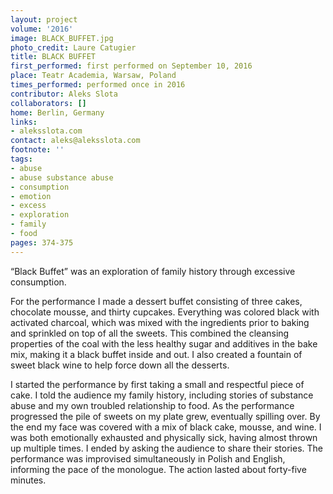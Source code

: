 ```yaml
---
layout: project
volume: '2016'
image: BLACK_BUFFET.jpg
photo_credit: Laure Catugier
title: BLACK BUFFET
first_performed: first performed on September 10, 2016
place: Teatr Academia, Warsaw, Poland
times_performed: performed once in 2016
contributor: Aleks Slota
collaborators: []
home: Berlin, Germany
links:
- aleksslota.com
contact: aleks@aleksslota.com
footnote: ''
tags:
- abuse
- abuse substance abuse
- consumption
- emotion
- excess
- exploration
- family
- food
pages: 374-375
---
```


“Black Buffet” was an exploration of family history through excessive consumption.

For the performance I made a dessert buffet consisting of three cakes, chocolate mousse, and thirty cupcakes. Everything was colored black with activated charcoal, which was mixed with the ingredients prior to baking and sprinkled on top of all the sweets. This combined the cleansing properties of the coal with the less healthy sugar and additives in the bake mix, making it a black buffet inside and out. I also created a fountain of sweet black wine to help force down all the desserts.

I started the performance by first taking a small and respectful piece of cake. I told the audience my family history, including stories of substance abuse and my own troubled relationship to food. As the performance progressed the pile of sweets on my plate grew, eventually spilling over. By the end my face was covered with a mix of black cake, mousse, and wine. I was both emotionally exhausted and physically sick, having almost thrown up multiple times. I ended by asking the audience to share their stories. The performance was improvised simultaneously in Polish and English, informing the pace of the monologue. The action lasted about forty-five minutes.
